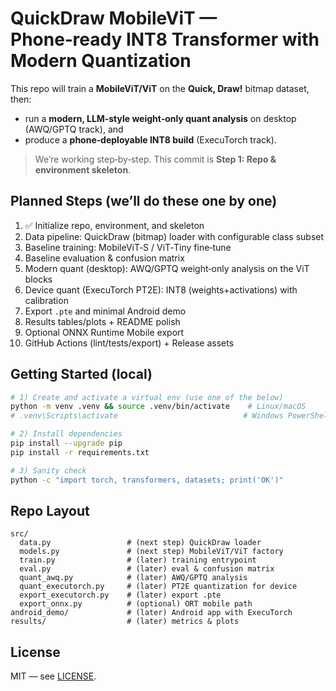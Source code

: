 # QuickDraw MobileViT — Phone‑ready INT8 Transformer with Modern Quantization

This repo will train a **MobileViT/ViT** on the **Quick, Draw!** bitmap dataset, then:
- run a **modern, LLM‑style weight‑only quant analysis** on desktop (AWQ/GPTQ track), and
- produce a **phone‑deployable INT8 build** (ExecuTorch track).

> We’re working step‑by‑step. This commit is **Step 1: Repo & environment skeleton**.

## Planned Steps (we’ll do these one by one)
1. ✅ Initialize repo, environment, and skeleton
2. Data pipeline: QuickDraw (bitmap) loader with configurable class subset
3. Baseline training: MobileViT‑S / ViT‑Tiny fine‑tune
4. Baseline evaluation & confusion matrix
5. Modern quant (desktop): AWQ/GPTQ weight‑only analysis on the ViT blocks
6. Device quant (ExecuTorch PT2E): INT8 (weights+activations) with calibration
7. Export `.pte` and minimal Android demo
8. Results tables/plots + README polish
9. Optional ONNX Runtime Mobile export
10. GitHub Actions (lint/tests/export) + Release assets

## Getting Started (local)
```bash
# 1) Create and activate a virtual env (use one of the below)
python -m venv .venv && source .venv/bin/activate    # Linux/macOS
# .venv\Scripts\activate                            # Windows PowerShell

# 2) Install dependencies
pip install --upgrade pip
pip install -r requirements.txt

# 3) Sanity check
python -c "import torch, transformers, datasets; print('OK')"
```

## Repo Layout
```
src/
  data.py                 # (next step) QuickDraw loader
  models.py               # (next step) MobileViT/ViT factory
  train.py                # (later) training entrypoint
  eval.py                 # (later) eval & confusion matrix
  quant_awq.py            # (later) AWQ/GPTQ analysis
  quant_executorch.py     # (later) PT2E quantization for device
  export_executorch.py    # (later) export .pte
  export_onnx.py          # (optional) ORT mobile path
android_demo/             # (later) Android app with ExecuTorch
results/                  # (later) metrics & plots
```

## License
MIT — see [LICENSE](LICENSE).
